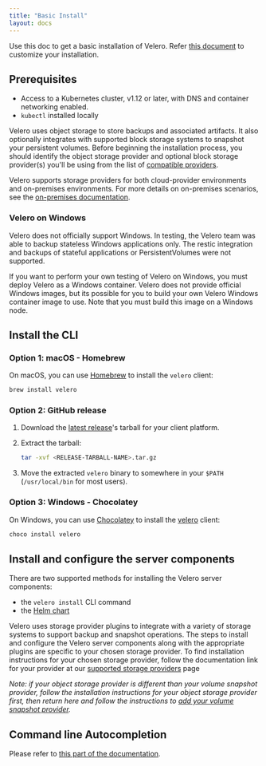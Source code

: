 ```yaml
---
title: "Basic Install"
layout: docs
---
```


Use this doc to get a basic installation of Velero.
Refer [this document](customize-installation.md) to customize your installation.

## Prerequisites

- Access to a Kubernetes cluster, v1.12 or later, with DNS and container networking enabled.
- `kubectl` installed locally

Velero uses object storage to store backups and associated artifacts. It also optionally integrates with supported block storage systems to snapshot your persistent volumes. Before beginning the installation process, you should identify the object storage provider and optional block storage provider(s) you'll be using from the list of [compatible providers][0].

Velero supports storage providers for both cloud-provider environments and on-premises environments. For more details on on-premises scenarios, see the [on-premises documentation][2].

### Velero on Windows

Velero does not officially support Windows. In testing, the Velero team was able to backup stateless Windows applications only. The restic integration and backups of stateful applications or PersistentVolumes were not supported.

If you want to perform your own testing of Velero on Windows, you must deploy Velero as a Windows container. Velero does not provide official Windows images, but its possible for you to build your own Velero Windows container image to use. Note that you must build this image on a Windows node.

## Install the CLI

### Option 1: macOS - Homebrew

On macOS, you can use [Homebrew](https://brew.sh) to install the `velero` client:

```bash
brew install velero
```

### Option 2: GitHub release

1. Download the [latest release][1]'s tarball for your client platform.
1. Extract the tarball:

   ```bash
   tar -xvf <RELEASE-TARBALL-NAME>.tar.gz
   ```

1. Move the extracted `velero` binary to somewhere in your `$PATH` (`/usr/local/bin` for most users).

### Option 3: Windows - Chocolatey

On Windows, you can use [Chocolatey](https://chocolatey.org/install) to install the [velero](https://chocolatey.org/packages/velero) client:

```powershell
choco install velero
```

## Install and configure the server components

There are two supported methods for installing the Velero server components:

- the `velero install` CLI command
- the [Helm chart](https://vmware-tanzu.github.io/helm-charts/)

Velero uses storage provider plugins to integrate with a variety of storage systems to support backup and snapshot operations. The steps to install and configure the Velero server components along with the appropriate plugins are specific to your chosen storage provider. To find installation instructions for your chosen storage provider, follow the documentation link for your provider at our [supported storage providers][0] page

_Note: if your object storage provider is different than your volume snapshot provider, follow the installation instructions for your object storage provider first, then return here and follow the instructions to [add your volume snapshot provider][4]._

## Command line Autocompletion

Please refer to [this part of the documentation][5].

[0]: supported-providers.md
[1]: https://github.com/vmware-tanzu/velero/releases/latest
[2]: on-premises.md
[3]: overview-plugins.md
[4]: customize-installation.md#install-an-additional-volume-snapshot-provider
[5]: customize-installation.md#optional-velero-cli-configurations
